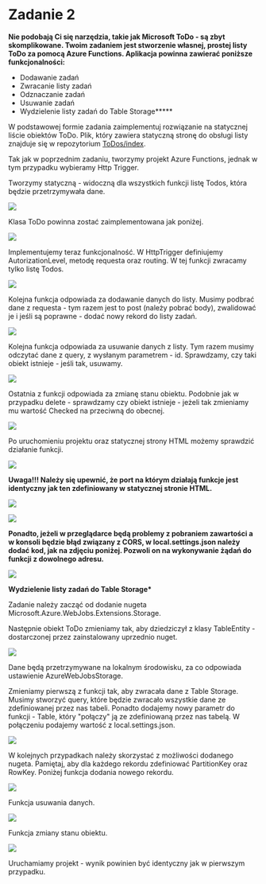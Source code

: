# Zadanie 2

**Nie podobają Ci się narzędzia, takie jak Microsoft ToDo - są zbyt skomplikowane. Twoim zadaniem jest stworzenie własnej, prostej listy ToDo za pomocą Azure Functions. Aplikacja powinna zawierać poniższe funkcjonalności:**

* Dodawanie zadań
* Zwracanie listy zadań
* Odznaczanie zadań
* Usuwanie zadań
* Wydzielenie listy zadań do Table Storage**\***

W podstawowej formie zadania zaimplementuj rozwiązanie na statycznej liście obiektów ToDo. Plik, który zawiera statyczną stronę do obsługi listy znajduje się w repozytorium [ToDos/index](https://raw.githubusercontent.com/akademia-azure/AzureServerlessWorkshops/master/ToDos/index.html).

Tak jak w poprzednim zadaniu, tworzymy projekt Azure Functions, jednak w tym przypadku wybieramy Http Trigger.

Tworzymy statyczną - widoczną dla wszystkich funkcji listę Todos, która będzie przetrzymywała dane.

![](../../.gitbook/assets/image%20%2857%29.png)

Klasa ToDo powinna zostać zaimplementowana jak poniżej.

![](../../.gitbook/assets/image%20%2841%29.png)

Implementujemy teraz funkcjonalność. W HttpTrigger definiujemy AutorizationLevel, metodę requesta oraz routing. W tej funkcji zwracamy tylko listę Todos.

![](../../.gitbook/assets/image%20%2828%29.png)

Kolejna funkcja odpowiada za dodawanie danych do listy. Musimy podbrać dane z requesta - tym razem jest to post \(należy pobrać body\), zwalidować je i jeśli są poprawne - dodać nowy rekord do listy zadań.

![](../../.gitbook/assets/image%20%2830%29.png)

Kolejna funkcja odpowiada za usuwanie danych z listy. Tym razem musimy odczytać dane z query, z wysłanym parametrem - id. Sprawdzamy, czy taki obiekt istnieje - jeśli tak, usuwamy.

![](../../.gitbook/assets/image%20%283%29.png)

Ostatnia z funkcji odpowiada za zmianę stanu obiektu. Podobnie jak w przypadku delete - sprawdzamy czy obiekt istnieje - jeżeli tak zmieniamy mu wartość Checked na przeciwną do obecnej.

![](../../.gitbook/assets/image%20%2815%29.png)

Po uruchomieniu projektu oraz statycznej strony HTML możemy sprawdzić działanie funkcji.

![](../../.gitbook/assets/image%20%289%29.png)

**Uwaga!!! Należy się upewnić, że port na którym działają funkcje jest identyczny jak ten zdefiniowany w statycznej stronie HTML.**

![](../../.gitbook/assets/image%20%2836%29.png)

![](../../.gitbook/assets/image%20%2813%29.png)

**Ponadto, jeżeli w przeglądarce będą problemy z pobraniem zawartości a w konsoli będzie błąd związany z CORS, w local.settings.json należy dodać kod, jak na zdjęciu poniżej. Pozwoli on na wykonywanie żądań do funkcji z dowolnego adresu.**

![](../../.gitbook/assets/image%20%2893%29.png)

**Wydzielenie listy zadań do Table Storage\***

Zadanie należy zacząć od dodanie nugeta Microsoft.Azure.WebJobs.Extensions.Storage.

Następnie obiekt ToDo zmieniamy tak, aby dziedziczył z klasy TableEntity - dostarczonej przez zainstalowany uprzednio nuget.

![](../../.gitbook/assets/image%20%2864%29.png)

Dane będą przetrzymywane na lokalnym środowisku, za co odpowiada ustawienie AzureWebJobsStorage.

Zmieniamy pierwszą z funkcji tak, aby zwracała dane z Table Storage. Musimy stworzyć query, które będzie zwracało wszystkie dane ze zdefiniowanej przez nas tabeli. Ponadto dodajemy nowy parametr do funkcji - Table, który "połączy" ją ze zdefiniowaną przez nas tabelą. W połączeniu podajemy wartość z local.settings.json.

![](../../.gitbook/assets/image%20%2895%29.png)

W kolejnych przypadkach należy skorzystać z możliwości dodanego nugeta. Pamiętaj, aby dla każdego rekordu zdefiniować PartitionKey oraz RowKey. Poniżej funkcja dodania nowego rekordu.

![](../../.gitbook/assets/image%20%2831%29.png)

Funkcja usuwania danych.

![](../../.gitbook/assets/image%20%2885%29.png)

Funkcja zmiany stanu obiektu.

![](../../.gitbook/assets/image%20%2881%29.png)

Uruchamiamy projekt - wynik powinien być identyczny jak w pierwszym przypadku.

